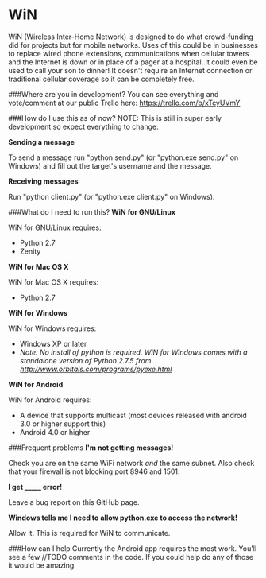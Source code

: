 WiN
===

WiN (Wireless Inter-Home Network) is designed to do what crowd-funding did for projects but for mobile networks. Uses of this could be in businesses to replace wired phone extensions, communications when cellular towers and the Internet is down or in place of a pager at a hospital. It could even be used to call your son to dinner! It doesn't require an Internet connection or traditional cellular coverage so it can be completely free.

###Where are you in development?
You can see everything and vote/comment at our public Trello here: https://trello.com/b/xTcyUVmY

###How do I use this as of now?
NOTE: This is still in super early development so expect everything to change.

**Sending a message**

To send a message run "python send.py" (or "python.exe send.py" on Windows) and fill out the target's username and the message.

**Receiving messages**

Run "python client.py" (or "python.exe client.py" on Windows).

###What do I need to run this?
**WiN for GNU/Linux**

WiN for GNU/Linux requires:
* Python 2.7
* Zenity

**WiN for Mac OS X**

WiN for Mac OS X requires:
* Python 2.7

**WiN for Windows**

WiN for Windows requires:
* Windows XP or later
* *Note: No install of python is required. WiN for Windows comes with a standalone version of Python 2.7.5 from http://www.orbitals.com/programs/pyexe.html*

**WiN for Android**

WiN for Android requires:
* A device that supports multicast (most devices released with android 3.0 or higher support this)
* Android 4.0 or higher

###Frequent problems
**I'm not getting messages!**

Check you are on the same WiFi network *and* the same subnet. Also check that your firewall is not blocking port 8946 and 1501.

**I get _____ error!**

Leave a bug report on this GitHub page.

**Windows tells me I need to allow python.exe to access the network!**

Allow it. This is required for WiN to communicate.

###How can I help
Currently the Android app requires the most work. You'll see a few //TODO comments in the code. If you could help do any of those it would be amazing.
